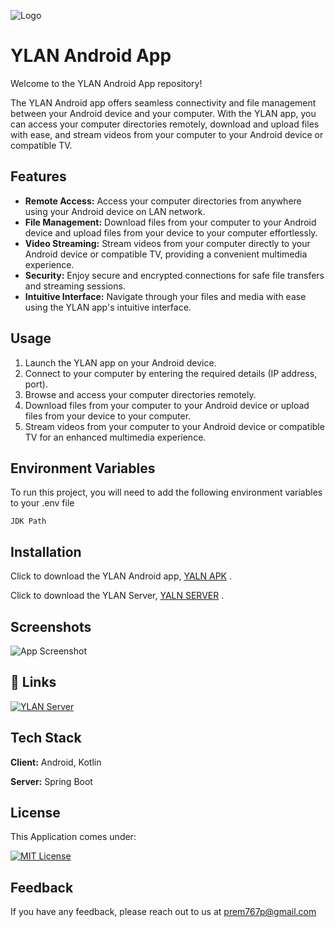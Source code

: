 
![Logo](https://dev-to-uploads.s3.amazonaws.com/uploads/articles/th5xamgrr6se0x5ro4g6.png)
# YLAN Android App

Welcome to the YLAN Android App repository!

The YLAN Android app offers seamless connectivity and file management between your Android device and your computer. With the YLAN app, you can access your computer directories remotely, download and upload files with ease, and stream videos from your computer to your Android device or compatible TV.
## Features

- **Remote Access:** Access your computer directories from anywhere using your Android device on LAN network.
- **File Management:** Download files from your computer to your Android device and upload files from your device to your computer effortlessly.
- **Video Streaming:** Stream videos from your computer directly to your Android device or compatible TV, providing a convenient multimedia experience.
- **Security:** Enjoy secure and encrypted connections for safe file transfers and streaming sessions.
- **Intuitive Interface:** Navigate through your files and media with ease using the YLAN app's intuitive interface.

## Usage
1. Launch the YLAN app on your Android device.
2. Connect to your computer by entering the required details (IP address, port).
3. Browse and access your computer directories remotely.
4. Download files from your computer to your Android device or upload files from your device to your computer.
5. Stream videos from your computer to your Android device or compatible TV for an enhanced multimedia experience.

## Environment Variables

To run this project, you will need to add the following environment variables to your .env file

`JDK Path`


## Installation
Click to download the YLAN Android app, [YALN APK](https://github.com/prem777p/YLAN_Android/releases/download/YLAN_App/YLAN.apk) .

Click to download the YLAN Server, [YALN SERVER](https://github.com/prem777p/YLAN_Android/releases/download/YLAN_App/YLAN.apk) .  
## Screenshots

![App Screenshot](https://via.placeholder.com/468x300?text=App+Screenshot+Here)


## 🔗 Links

[![YLAN Server](https://img.shields.io/badge/🔗-YLAN_SERVER-0A66C2?style=for-the-badge)](https://github.com/prem777p/YLAN_Server)


## Tech Stack

**Client:** Android, Kotlin

**Server:** Spring Boot


## License

This Application comes under:

[![MIT License](https://img.shields.io/badge/License-MIT-green.svg)](https://choosealicense.com/licenses/mit/)



## Feedback

If you have any feedback, please reach out to us at prem767p@gmail.com

